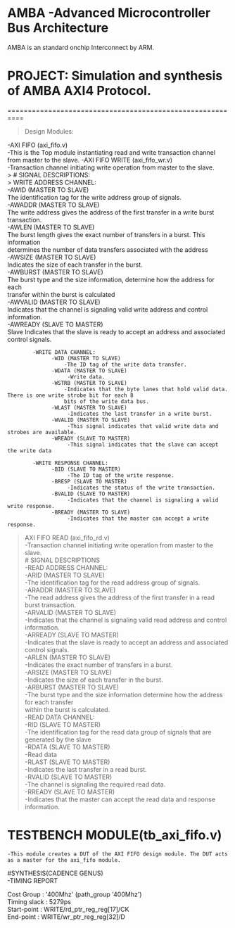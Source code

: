# AMBA -Advanced Microcontroller Bus Architecture
AMBA is an standard onchip Interconnect by ARM.
# PROJECT: Simulation and synthesis of AMBA AXI4 Protocol.
==========================================================
> Design Modules:

-AXI FIFO (axi_fifo.v)  
    -This is the Top module instantiating read and write transaction channel from master to the slave.
-AXI FIFO WRITE (axi_fifo_wr.v)  
    -Transaction channel initiating write operation from master to the slave.  
      > # SIGNAL DESCRIPTIONS:  
            > WRITE ADDRESS CHANNEL:  
                  -AWID (MASTER TO SLAVE)  
                    The identification tag for the write address group of signals.  
                  -AWADDR (MASTER TO SLAVE)  
                    The write address gives the address of the first transfer in a write burst transaction.   
                  -AWLEN (MASTER TO SLAVE)  
                    The burst length gives the exact number of transfers in a burst. This information  
                    determines the number of data transfers associated with the address  
                  -AWSIZE (MASTER TO SLAVE)  
                    Indicates the size of each transfer in the burst.   
                  -AWBURST (MASTER TO SLAVE)  
                     The burst type and the size information, determine how the address for each  
                     transfer within the burst is calculated  
                  -AWVALID (MASTER TO SLAVE)  
                     Indicates that the channel is signaling valid write address and control information.  
                  -AWREADY (SLAVE TO MASTER)  
                     Slave Indicates that the slave is ready to accept an address and associated control signals.  
                       
            -WRITE DATA CHANNEL:
                  -WID (MASTER TO SLAVE)
                      -The ID tag of the write data transfer. 
                  -WDATA (MASTER TO SLAVE)
                       -Write data.
                  -WSTRB (MASTER TO SLAVE)
                      -Indicates that the byte lanes that hold valid data. There is one write strobe bit for each 8
                      bits of the write data bus.
                  -WLAST (MASTER TO SLAVE)
                       -Indicates the last transfer in a write burst. 
                  -WVALID (MASTER TO SLAVE)
                       -This signal indicates that valid write data and strobes are available. 
                  -WREADY (SLAVE TO MASTER)
                       -This signal indicates that the slave can accept the write data
                       
            -WRITE RESPONSE CHANNEL:
                  -BID (SLAVE TO MASTER)
                       -The ID tag of the write response. 
                  -BRESP (SLAVE TO MASTER)
                       -Indicates the status of the write transaction. 
                  -BVALID (SLAVE TO MASTER)
                       -Indicates that the channel is signaling a valid write response. 
                  -BREADY (MASTER TO SLAVE)
                       -Indicates that the master can accept a write response. 
> AXI FIFO READ (axi_fifo_rd.v)  
      -Transaction channel initiating write operation from master to the slave.  
          # SIGNAL DESCRIPTIONS  
             -READ ADDRESS CHANNEL:  
                  -ARID (MASTER TO SLAVE)  
                       -The identification tag for the read address group of signals.    
                  -ARADDR (MASTER TO SLAVE)  
                       -The read address gives the address of the first transfer in a read burst transaction.    
                  -ARVALID (MASTER TO SLAVE)  
                       -Indicates that the channel is signaling valid read address and control information.   
                  -ARREADY (SLAVE TO MASTER)  
                       -Indicates that the slave is ready to accept an address and associated control signals.   
                  -ARLEN (MASTER TO SLAVE)  
                       -Indicates the exact number of transfers in a burst.    
                  -ARSIZE (MASTER TO SLAVE)  
                       -Indicates the size of each transfer in the burst.    
                  -ARBURST (MASTER TO SLAVE)  
                       -The burst type and the size information determine how the address for each transfer  
                       within the burst is calculated.     
            -READ DATA CHANNEL:  
                  -RID (SLAVE TO MASTER)   
                      -The identification tag for the read data group of signals that are generated by the slave  
                  -RDATA (SLAVE TO MASTER)    
                      -Read data  
                  -RLAST (SLAVE TO MASTER)  
                      -Indicates the last transfer in a read burst.  
                  -RVALID (SLAVE TO MASTER)  
                      -The channel is signaling the required read data.   
                  -RREADY (SLAVE TO MASTER)  
                      -Indicates that the master can accept the read data and response information.   
  
# TESTBENCH MODULE(tb_axi_fifo.v)  
    -This module creates a DUT of the AXI FIFO design module. The DUT acts as a master for the axi_fifo module.   
      
#SYNTHESIS(CADENCE GENUS)  
-TIMING REPORT  
  
Cost Group   : '400Mhz' (path_group '400Mhz')  
Timing slack :    5279ps  
Start-point  : WRITE/rd_ptr_reg_reg[17]/CK  
End-point    : WRITE/wr_ptr_reg_reg[32]/D  

                  
                  
